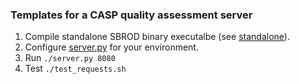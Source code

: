 ### Templates for a CASP quality assessment server

1. Compile standalone SBROD binary executalbe (see [standalone](../standalone)).
2. Configure [server.py](server.py) for your environment.
3. Run `./server.py 8080`
4. Test `./test_requests.sh`